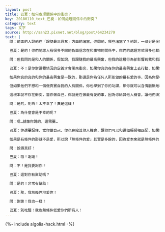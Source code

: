 ```yaml
---
layout: post
title: 巴夏：如何處理關係中的衝突？
key: 20180110_text_巴夏：如何處理關係中的衝突？
category: text
tags: 文字
source: http://san23.pixnet.net/blog/post/64234270
text: |
  問：前面的人說他在「跟隨最高興奮」方面的堵塞，你問他，哪些堵塞了？他說，一部分是金錢，一部分是關係

  巴夏：是的！你們地球人有很多不同的負面信念在和事物的關係中，你們的處理方式很多也都是消極負面的

  問：但我問的是和人的關係，假如說，我跟隨我的最高興奮，但我的這種行為卻影響到我和我所愛的人的關係，那這不是有衝突嗎？

  巴夏：不！是你對這種情況的定義才會帶來衝突，如果你真的在你的最高興奮上去行動，如果你真的是這樣，而不是把焦慮偽裝成興奮，記住，這需要你誠實地自我檢視，並且可以區別「真正的興奮」與「焦慮偽裝成的興奮」的不同之處

  如果你真的真的和你的最高興奮是一致的，那這是你為任何人所能做的最有愛的事，因為你是在做你自己，而且他們也知道和他們相處的你的真實樣子

  但如果他們不想和一個做真實自我的人有關係，你也學到了你的功課，那你就可以含情脈脈地看著他們走他們的路，允許他們去找他們想結交的任何人，明白嗎？

  這根本就不存在衝突，當你做自己，你就是在做最有愛的事，因為你給其他人機會，讓他們決定是否真的想跟你互動，明白嗎？這麼說，你能理解嗎？

  問：是的，明白！太不幸了！真是這樣！

  巴夏：為什麼會是不幸的呢？

  問：嗯…就像你說的，這需要…

  巴夏：你還要記住，當你做自己，你也在給其他人機會，讓他們可以和這個振頻相匹配，如果他們想的話，但不意味著他們一定要這麼做，記住，我們說的是「無條件的愛」，明白嗎？

  如果是有條件的那就不是愛，所以說「無條件的愛」其實是多餘的，因為愛本來就是無條件的，除此之外都不是（真的）愛，而是某種「解說」，某種「符號」，某種「象徵物」，某種「半成品」，明白嗎？

  問：說得真好！

  巴夏：哦！謝謝！

  問：不！是我要謝你！

  巴夏：這對你有幫助嗎？

  問：是的！非常有幫助！

  巴夏：那，我無條件地愛你！

  問：謝謝！我也一樣！

  巴夏：別吃醋！我也無條件低愛你們所有人！
---
```


{%- include algolia-hack.html -%}
